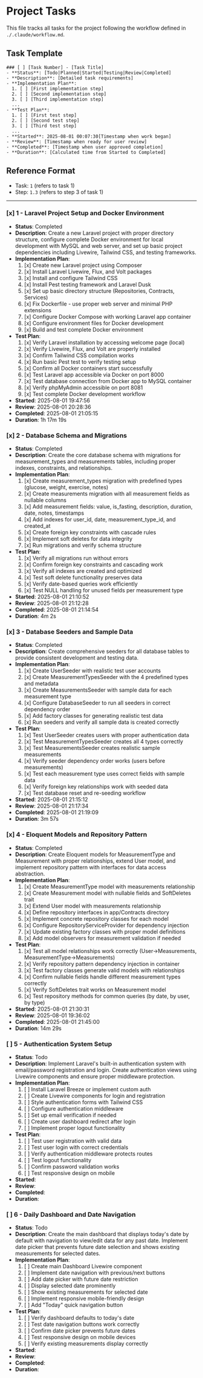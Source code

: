 # Project Tasks

This file tracks all tasks for the project following the workflow defined in `./.claude/workflow.md`.

## Task Template

```
### [ ] [Task Number] - [Task Title]
- **Status**: [Todo|Planned|Started|Testing|Review|Completed]
- **Description**: [Detailed task requirements]
- **Implementation Plan**: 
  1. [ ] [First implementation step]
  2. [ ] [Second implementation step]
  3. [ ] [Third implementation step]
  ...
- **Test Plan**: 
  1. [ ] [First test step]
  2. [ ] [Second test step]
  3. [ ] [Third test step]
  ...
- **Started**: 2025-08-01 00:07:30[Timestamp when work began]
- **Review**: [Timestamp when ready for user review]
- **Completed**: [Timestamp when user approved completion]
- **Duration**: [Calculated time from Started to Completed]
```

## Reference Format
- Task: `1` (refers to task 1)
- Step: `1.3` (refers to step 3 of task 1)

---

### [x] 1 - Laravel Project Setup and Docker Environment
- **Status**: Completed
- **Description**: Create a new Laravel project with proper directory structure, configure complete Docker environment for local development with MySQL and web server, and set up basic project dependencies including Livewire, Tailwind CSS, and testing frameworks.
- **Implementation Plan**: 
  1. [x] Create new Laravel project using Composer
  2. [x] Install Laravel Livewire, Flux, and Volt packages
  3. [x] Install and configure Tailwind CSS
  4. [x] Install Pest testing framework and Laravel Dusk
  5. [x] Set up basic directory structure (Repositories, Contracts, Services)
  6. [x] Fix Dockerfile - use proper web server and minimal PHP extensions
  7. [x] Configure Docker Compose with working Laravel app container
  8. [x] Configure environment files for Docker development
  9. [x] Build and test complete Docker environment
- **Test Plan**: 
  1. [x] Verify Laravel installation by accessing welcome page (local)
  2. [x] Verify Livewire, Flux, and Volt are properly installed
  3. [x] Confirm Tailwind CSS compilation works
  4. [x] Run basic Pest test to verify testing setup
  5. [x] Confirm all Docker containers start successfully
  6. [x] Test Laravel app accessible via Docker on port 8000
  7. [x] Test database connection from Docker app to MySQL container
  8. [x] Verify phpMyAdmin accessible on port 8081
  9. [x] Test complete Docker development workflow
- **Started**: 2025-08-01 19:47:56
- **Review**: 2025-08-01 20:28:36
- **Completed**: 2025-08-01 21:05:15
- **Duration**: 1h 17m 19s 

### [x] 2 - Database Schema and Migrations
- **Status**: Completed
- **Description**: Create the core database schema with migrations for measurement_types and measurements tables, including proper indexes, constraints, and relationships.
- **Implementation Plan**: 
  1. [x] Create measurement_types migration with predefined types (glucose, weight, exercise, notes)
  2. [x] Create measurements migration with all measurement fields as nullable columns
  3. [x] Add measurement fields: value, is_fasting, description, duration, date, notes, timestamps
  4. [x] Add indexes for user_id, date, measurement_type_id, and created_at
  5. [x] Create foreign key constraints with cascade rules
  6. [x] Implement soft deletes for data integrity
  7. [x] Run migrations and verify schema structure
- **Test Plan**: 
  1. [x] Verify all migrations run without errors
  2. [x] Confirm foreign key constraints and cascading work
  3. [x] Verify all indexes are created and optimized
  4. [x] Test soft delete functionality preserves data
  5. [x] Verify date-based queries work efficiently
  6. [x] Test NULL handling for unused fields per measurement type
- **Started**: 2025-08-01 21:10:52
- **Review**: 2025-08-01 21:12:28
- **Completed**: 2025-08-01 21:14:54
- **Duration**: 4m 2s

### [x] 3 - Database Seeders and Sample Data
- **Status**: Completed
- **Description**: Create comprehensive seeders for all database tables to provide consistent development and testing data.
- **Implementation Plan**: 
  1. [x] Create UserSeeder with realistic test user accounts
  2. [x] Create MeasurementTypesSeeder with the 4 predefined types and metadata
  3. [x] Create MeasurementsSeeder with sample data for each measurement type
  4. [x] Configure DatabaseSeeder to run all seeders in correct dependency order
  5. [x] Add factory classes for generating realistic test data
  6. [x] Run seeders and verify all sample data is created correctly
- **Test Plan**: 
  1. [x] Test UserSeeder creates users with proper authentication data
  2. [x] Test MeasurementTypesSeeder creates all 4 types correctly
  3. [x] Test MeasurementsSeeder creates realistic sample measurements
  4. [x] Verify seeder dependency order works (users before measurements)
  5. [x] Test each measurement type uses correct fields with sample data
  6. [x] Verify foreign key relationships work with seeded data
  7. [x] Test database reset and re-seeding workflow
- **Started**: 2025-08-01 21:15:12
- **Review**: 2025-08-01 21:17:34
- **Completed**: 2025-08-01 21:19:09
- **Duration**: 3m 57s

### [x] 4 - Eloquent Models and Repository Pattern
- **Status**: Completed
- **Description**: Create Eloquent models for MeasurementType and Measurement with proper relationships, extend User model, and implement repository pattern with interfaces for data access abstraction.
- **Implementation Plan**: 
  1. [x] Create MeasurementType model with measurements relationship
  2. [x] Create Measurement model with nullable fields and SoftDeletes trait
  3. [x] Extend User model with measurements relationship
  4. [x] Define repository interfaces in app/Contracts directory
  5. [x] Implement concrete repository classes for each model
  6. [x] Configure RepositoryServiceProvider for dependency injection
  7. [x] Update existing factory classes with proper model definitions
  8. [x] Add model observers for measurement validation if needed
- **Test Plan**: 
  1. [x] Test all model relationships work correctly (User->Measurements, MeasurementType->Measurements)
  2. [x] Verify repository pattern dependency injection in container
  3. [x] Test factory classes generate valid models with relationships
  4. [x] Confirm nullable fields handle different measurement types correctly
  5. [x] Verify SoftDeletes trait works on Measurement model
  6. [x] Test repository methods for common queries (by date, by user, by type)
- **Started**: 2025-08-01 21:30:31
- **Review**: 2025-08-01 19:36:02
- **Completed**: 2025-08-01 21:45:00
- **Duration**: 14m 29s

### [ ] 5 - Authentication System Setup
- **Status**: Todo
- **Description**: Implement Laravel's built-in authentication system with email/password registration and login. Create authentication views using Livewire components and ensure proper middleware protection.
- **Implementation Plan**: 
  1. [ ] Install Laravel Breeze or implement custom auth
  2. [ ] Create Livewire components for login and registration
  3. [ ] Style authentication forms with Tailwind CSS
  4. [ ] Configure authentication middleware
  5. [ ] Set up email verification if needed
  6. [ ] Create user dashboard redirect after login
  7. [ ] Implement proper logout functionality
- **Test Plan**: 
  1. [ ] Test user registration with valid data
  2. [ ] Test user login with correct credentials
  3. [ ] Verify authentication middleware protects routes
  4. [ ] Test logout functionality
  5. [ ] Confirm password validation works
  6. [ ] Test responsive design on mobile
- **Started**: 
- **Review**: 
- **Completed**: 
- **Duration**: 

### [ ] 6 - Daily Dashboard and Date Navigation
- **Status**: Todo
- **Description**: Create the main dashboard that displays today's date by default with navigation to view/edit data for any past date. Implement date picker that prevents future date selection and shows existing measurements for selected dates.
- **Implementation Plan**: 
  1. [ ] Create main Dashboard Livewire component
  2. [ ] Implement date navigation with previous/next buttons
  3. [ ] Add date picker with future date restriction
  4. [ ] Display selected date prominently
  5. [ ] Show existing measurements for selected date
  6. [ ] Implement responsive mobile-friendly design
  7. [ ] Add "Today" quick navigation button
- **Test Plan**: 
  1. [ ] Verify dashboard defaults to today's date
  2. [ ] Test date navigation buttons work correctly
  3. [ ] Confirm date picker prevents future dates
  4. [ ] Test responsive design on mobile devices
  5. [ ] Verify existing measurements display correctly
- **Started**: 
- **Review**: 
- **Completed**: 
- **Duration**: 

